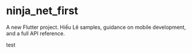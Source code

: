 # ninja_net_first

A new Flutter project.
Hiếu Lê
samples, guidance on mobile development, and a full API reference.

test